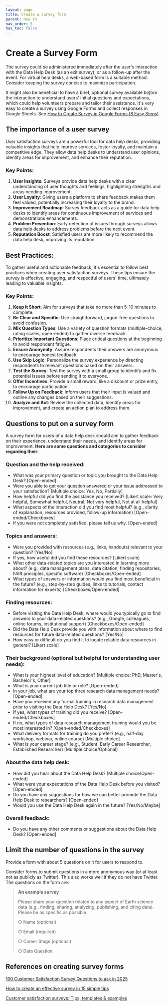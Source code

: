 ```yaml
---
layout: page
title: Create a survey form
parent: How to
nav_order: 5
has_toc: false
---
```


# Create a Survey Form

The survey could be administered immediately after the user's interaction with
the Data Help Desk (as an exit survey), or as a follow-up after the event. For
virtual help desks, a web-based form is a suitable method. Consider keeping the
survey concise to maximize participation.

It might also be beneficial to have a brief, optional survey available _before_
the interaction to understand users' initial questions and expectations, which
could help volunteers prepare and tailor their assistance. It's very easy to
create a survey using Google Forms and collect responses in Google Sheets. See
[How to Create Survey in Google Forms (8 Easy Steps)](https://www.geeksforgeeks.org/how-to-create-a-survey-using-google-forms/).

## The importance of a user survey

User satisfaction surveys are a powerful tool for data help desks, providing
valuable insights that help improve services, foster loyalty, and maintain a
competitive edge. They allow data help desks to understand user opinions,
identify areas for improvement, and enhance their reputation.

### Key Points:

1. **User Insights**: Surveys provide data help desks with a clear understanding
   of user thoughts and feelings, highlighting strengths and areas needing
   improvement.
2. **User Loyalty**: Giving users a platform to share feedback makes them feel
   valued, potentially increasing their loyalty to the brand.
3. **Improvement Roadmap**: Survey feedback acts as a guide for data help desks
   to identify areas for continuous improvement of services and demonstrations
   enhancements.
4. **Problem Prevention**: Early detection of issues through surveys allows data
   help desks to address problems before the next event.
5. **Reputation Boost**: Satisfied users are more likely to recommend the data
   help desk, improving its reputation.

## Best Practices:

To gather useful and actionable feedback, it's essential to follow best
practices when creating user satisfaction surveys. These tips ensure the survey
is effective, engaging, and respectful of users' time, ultimately leading to
valuable insights.

### Key Points:

1. **Keep it Short**: Aim for surveys that take no more than 5-10 minutes to
   complete.
2. **Be Clear and Specific**: Use straightforward, jargon-free questions to
   avoid confusion.
3. **Mix Question Types**: Use a variety of question formats (multiple-choice,
   rating scales, open-ended) to gather diverse feedback.
4. **Prioritize Important Questions**: Place critical questions at the beginning
   to avoid respondent fatigue.
5. **Ensure Anonymity**: Assure respondents their answers are anonymous to
   encourage honest feedback.
6. **Use Skip Logic**: Personalize the survey experience by directing
   respondents to relevant questions based on their answers.
7. **Test the Survey**: Test the survey with a small group to identify and fix
   potential issues before sending it to everyone.
8. **Offer Incentives**: Provide a small reward, like a discount or prize entry,
   to encourage participation.
9. **Follow Up on Feedback**: Inform users that their input is valued and
   outline any changes based on their suggestions.
10. **Analyze and Act**: Review the collected data, identify areas for
    improvement, and create an action plan to address them.

## Questions to put on a survey form

A survey form for users of a data help desk should aim to gather feedback on
their experience, understand their needs, and identify areas for improvement.
**Here are some questions and categories to consider regarding their**:

### Question and the help received:

-   What was your primary question or topic you brought to the Data Help Desk?
    [Open-ended]
-   Were you able to get your question answered or your issue addressed to your
    satisfaction? [Multiple choice: Yes, No, Partially]
-   How helpful did you find the assistance you received? [Likert scale: Very
    helpful, Somewhat helpful, Neutral, Not very helpful, Not at all helpful]
-   What aspects of the interaction did you find most helpful? (e.g., clarity of
    explanation, resources provided, follow-up information)
    [Open-ended/Checkboxes]
-   If you were not completely satisfied, please tell us why. [Open-ended]

### Topics and answers:

-   Were you provided with resources (e.g., links, handouts) relevant to your
    question? [Yes/No]
-   If yes, how useful did you find these resources? [Likert scale]
-   What other data-related topics are you interested in learning more about?
    (e.g., data management plans, data citation, finding repositories, FAIR
    principles, specific software) [Checkboxes/Open-ended]
-   What types of answers or information would you find most beneficial in the
    future? (e.g., step-by-step guides, links to tutorials, contact information
    for experts) [Checkboxes/Open-ended]

### Finding resources:

-   Before visiting the Data Help Desk, where would you typically go to find
    answers to your data-related questions? (e.g., Google, colleagues, online
    forums, institutional support) [Checkboxes/Open-ended]
-   Did the Data Help Desk provide you with information about where to find
    resources for future data-related questions? [Yes/No]
-   How easy or difficult do you find it to locate reliable data resources in
    general? [Likert scale]

### Their background (optional but helpful for understanding user needs):

-   What is your highest level of education? [Multiple choice: PhD, Master's,
    Bachelor's, Other]
-   What is your current job title or role? [Open-ended]
-   In your job, what are your top three research data management needs?
    [Open-ended]
-   Have you received any formal training in research data management prior to
    visiting the Data Help Desk? [Yes/No]
-   If yes, what types of training did you receive? [Open-ended/Checkboxes]
-   If no, what types of data research management training would you be most
    interested in? [Open-ended/Checkboxes]
-   What delivery formats for training do you prefer? (e.g., half-day workshop,
    webinar, online course) [Multiple choice]
-   What is your career stage? (e.g., Student, Early Career Researcher,
    Established Researcher) [Multiple choice/Optional]

### About the data help desk:

-   How did you hear about the Data Help Desk? [Multiple choice/Open-ended]
-   What were your expectations of the Data Help Desk before you visited?
    [Open-ended]
-   Do you have any suggestions for how we can better promote the Data Help Desk
    to researchers? [Open-ended]
-   Would you use the Data Help Desk again in the future? [Yes/No/Maybe]

### Overall feedback:

-   Do you have any other comments or suggestions about the Data Help Desk?
    [Open-ended]

## Limit the number of questions in the survey

Provide a form with about 5 questions on it for users to respond to.

Consider forms to submit questions in a more anonymous way (or at least not as
publicly as Twitter). This also works well if they do not have Twitter. The
questions on the form are:

> **An example survey**
>
> Please share your question related to any aspect of Earth science data (e.g.,
> finding, sharing, analyzing, publishing, and citing data). Please be as
> specific as possible.
>
> ○ Name (optional)
>
> ○ Email (required)
>
> ○ Career Stage (optional)
>
> ○ Data Question

## References on creating survey forms

[100 Customer Satisfaction Survey Questions to ask in 2025](https://www.desk365.io/blog/customer-satisfaction-survey/)

[How to create an effective survey in 15 simple tips](https://www.qualtrics.com/blog/how-to-create-a-survey/)

[Customer satisfaction surveys: Tips, templates & examples](https://www.surveymonkey.com/mp/customer-satisfaction-surveys/)
